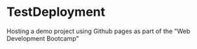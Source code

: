 # TestDeployment
Hosting a demo project using Github pages as part of the "Web Development Bootcamp"
